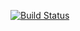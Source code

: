 [![Build Status](https://travis-ci.org/vkingmaker/bird-board.svg?branch=master)](https://travis-ci.org/vkingmaker/bird-board)
